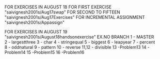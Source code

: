FOR EXERCISES IN AUGUST 18
FOR FIRST EXERCISE
"saivignesh2001s/Aug17swap"
FOR SECOND TO FIFTEEN
"saivignesh2001s/Aug17Exercises"
FOR INCREMENTAL ASSIGNMENT
"saivignesh2001s/Appassign"

FOR EXERCISES IN AUGUST 19
"saivignesh2001s/August18handsonexercise"
EX.NO   BRANCH
 1 - MASTER
 2 - largestthree
 3 - char
 4 - stringequal
 5 - biggest
 6 - leapyear
 7 - percent
 8 - oddnatural
 9 - pattern
10 - reverse
11,12 - divisible
13 -Problem13
14 -Problem14
15 -Problem15
16 -Problem16


